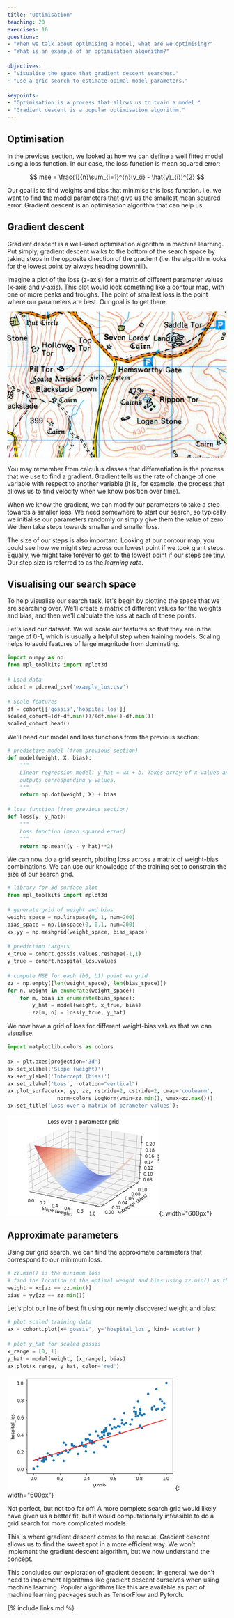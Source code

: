 ```yaml
---
title: "Optimisation"
teaching: 20
exercises: 10
questions:
- "When we talk about optimising a model, what are we optimising?"
- "What is an example of an optimisation algorithm?"

objectives:
- "Visualise the space that gradient descent searches."
- "Use a grid search to estimate opimal model parameters."

keypoints:
- "Optimisation is a process that allows us to train a model."
- "Gradient descent is a popular optimisation algorithm."
---
```


## Optimisation

In the previous section, we looked at how we can define a well fitted model using a loss function. In our case, the loss function is mean squared error:

$$
mse = \frac{1}{n}\sum_{i=1}^{n}(y_{i} - \hat{y}_{i})^{2}
$$

Our goal is to find weights and bias that minimise this loss function. i.e. we want to find the model parameters that give us the smallest mean squared error. Gradient descent is an optimisation algorithm that can help us.

## Gradient descent

Gradient descent is a well-used optimisation algorithm in machine learning. Put simply, gradient descent walks to the bottom of the search space by taking steps in the opposite direction of the gradient (i.e. the algorithm looks for the lowest point by always heading downhill).

Imagine a plot of the loss (z-axis) for a matrix of different parameter values (x-axis and y-axis). This plot would look something like a contour map, with one or more peaks and troughs. The point of smallest loss is the point where our parameters are best. Our goal is to get there. 

![Contour map](../fig/dartmoor-contour.jpg)

You may remember from calculus classes that differentiation is the process that we use to find a gradient. Gradient tells us the rate of change of one variable with respect to another variable (it is, for example, the process that allows us to find velocity when we know position over time). 

When we know the gradient, we can modify our parameters to take a step towards a smaller loss. We need somewhere to start our search, so typically we initialise our parameters randomly or simply give them the value of zero. We then take steps towards smaller and smaller loss.

The size of our steps is also important. Looking at our contour map, you could see how we might step across our lowest point if we took giant steps. Equally, we might take forever to get to the lowest point if our steps are tiny. Our step size is referred to as the *learning rate*.

## Visualising our search space

To help visualise our search task, let's begin by plotting the space that we are searching over. We'll create a matrix of different values for the weights and bias, and then we'll calculate the loss at each of these points.

Let's load our dataset. We will scale our features so that they are in the range of 0-1, which is usually a helpful step when training models. Scaling helps to avoid features of large magnitude from dominating.

```python
import numpy as np
from mpl_toolkits import mplot3d

# Load data
cohort = pd.read_csv('example_los.csv')

# Scale features
df = cohort[['gossis','hospital_los']]
scaled_cohort=(df-df.min())/(df.max()-df.min())
scaled_cohort.head()
```

We'll need our model and loss functions from the previous section:

```python
# predictive model (from previous section)
def model(weight, X, bias):
    """
    Linear regression model: y_hat = wX + b. Takes array of x-values and
    outputs corresponding y-values.
    """
    return np.dot(weight, X) + bias

# loss function (from previous section)
def loss(y, y_hat):
    """
    Loss function (mean squared error)
    """
    return np.mean((y - y_hat)**2)
```

We can now do a grid search, plotting loss across a matrix of weight-bias combinations. We can use our knowledge of the training set to constrain the size of our search grid.

```python
# library for 3d surface plot
from mpl_toolkits import mplot3d

# generate grid of weight and bias
weight_space = np.linspace(0, 1, num=200)
bias_space = np.linspace(0, 0.1, num=200)
xx,yy = np.meshgrid(weight_space, bias_space)

# prediction targets
x_true = cohort.gossis.values.reshape(-1,1)
y_true = cohort.hospital_los.values

# compute MSE for each (b0, b1) point on grid
zz = np.empty([len(weight_space), len(bias_space)])
for n, weight in enumerate(weight_space):
    for m, bias in enumerate(bias_space):
        y_hat = model(weight, x_true, bias)
        zz[m, n] = loss(y_true, y_hat)
```

We now have a grid of loss for different weight-bias values that we can visualise:

```python
import matplotlib.colors as colors

ax = plt.axes(projection='3d')
ax.set_xlabel('Slope (weight)')
ax.set_ylabel('Intercept (bias)')
ax.set_zlabel('Loss', rotation="vertical")
ax.plot_surface(xx, yy, zz, rstride=2, cstride=2, cmap='coolwarm',
                norm=colors.LogNorm(vmin=zz.min(), vmax=zz.max()))
ax.set_title('Loss over a matrix of parameter values');
```

![Loss function](../fig/loss_grid_3d.png){: width="600px"}

## Approximate parameters

Using our grid search, we can find the approximate parameters that correspond to our minimum loss. 

```python
# zz.min() is the minimum loss
# find the location of the optimal weight and bias using zz.min() as the index
weight = xx[zz == zz.min()]
bias = yy[zz == zz.min()]
```

Let's plot our line of best fit using our newly discovered weight and bias:

```python
# plot scaled training data
ax = cohort.plot(x='gossis', y='hospital_los', kind='scatter')

# plot y_hat for scaled gossis
x_range = [0, 1]
y_hat = model(weight, [x_range], bias)
ax.plot(x_range, y_hat, color='red')
```

![Approximate model fit](../fig/grid_search_fit.png){: width="600px"}

Not perfect, but not too far off! A more complete search grid would likely have given us a better fit, but it would computationally infeasible to do a grid search for more complicated models.

This is where gradient descent comes to the rescue. Gradient descent allows us to find the sweet spot in a more efficient way. We won't implement the gradient descent algorithm, but we now understand the concept.

This concludes our exploration of gradient descent. In general, we don't need to implement algorithms like gradient descent ourselves when using machine learning. Popular algorithms like this are available as part of machine learning packages such as TensorFlow and Pytorch.

{% include links.md %}